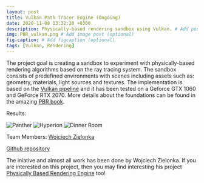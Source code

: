 ```yaml
---
layout: post
title: Vulkan Path Tracer Engine (Ongoing)
date: 2020-11-08 13:32:20 +0300
description: Physically-based rendering sandbox using Vulkan. # Add post description (optional)
img: PBR_vulkan.png # Add image post (optional)
fig-caption: # Add figcaption (optional)
tags: [Vulkan, Rendering]
---
```


The project goal is creating a sandbox to experiment with physically-based rendering algorithms based on the ray tracing system. The sandbox consists of predefined environments with scenes including assets such as: 
geometry, materials, light sources and textures. The implementation is based on the [Vulkan pipeline](https://vulkan-tutorial.com/) and it has been tested on a Geforce GTX 1060 and GeForce RTX 2070. More details about
the foundations can be found in the amazing [PBR book](http://www.pbr-book.org/3ed-2018/contents.html).

Results:  

![Panther]({{site.baseurl}}/assets/img/panther.gif)
![Hyperion]({{site.baseurl}}/assets/img/hyperion.gif)
![Dinner Room]({{site.baseurl}}/assets/img/dinner_room.gif)

Team Members: [Wojciech Zielonka](https://github.com/Zielon)  

[Github repository](https://github.com/Zielon/PBRVulkan)

The iniative and almost all work has been done by Wojciech Zielonka. If you are interested on this project, then you may find interesting his project [Physically Based Rendering Engine](https://github.com/Zielon/PBRenderer) too!
